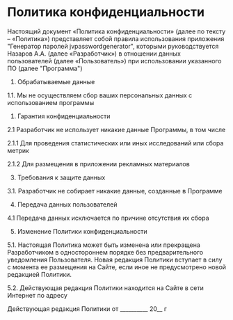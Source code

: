 Политика конфиденциальности
==

Настоящий документ «Политика конфиденциальности» (далее по тексту – «Политика») представляет собой правила использования приложения "Генератор паролей jvpasswordgenerator", которыми руководствуется Назаров А.А. (далее «Разработчик»)
в отношении данных пользователей (далее «Пользователь») при использовании указанного ПО (далее "Программа")

1. Обрабатываемые данные

1.1. Мы не осуществляем сбор ваших персональных данных с использованием программы

1. Гарантия конфиденциальности

2.1 Разработчик не использует никакие данные Программы, в том числе

2.1.1 Для проведения статистических или иных исследований или сбора метрик

2.1.2 Для размещения в приложении рекламных материалов 

3. Требования к защите данных

3.1. Разработчик не собирает никакие данные, созданные в Программе  

4. Передача данных пользователей

4.1 Передача данных исключается по причине отсутствия их сбора

5. Изменение Политики конфиденциальности

5.1. Настоящая Политика может быть изменена или прекращена Разработчиком в одностороннем порядке 
без предварительного уведомления Пользователя. Новая редакция Политики вступает в силу с момента ее размещения 
на Сайте, если иное не предусмотрено новой редакцией Политики.

5.2. Действующая редакция Политики находится на Сайте в сети Интернет по адресу


Действующая редакция Политики от __________ 20__ г

